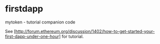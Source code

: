 firstdapp
=========

mytoken - tutorial companion code

See [http://forum.ethereum.org/discussion/1402/how-to-get-started-your-first-dapp-under-one-hour] for tutorial.
